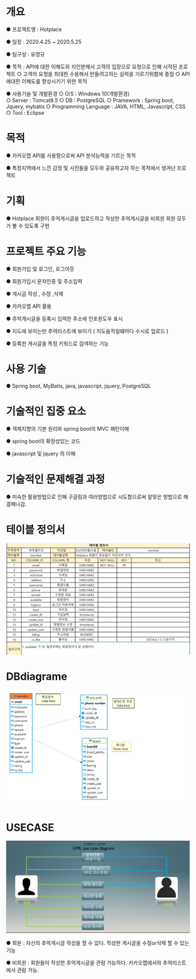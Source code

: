 # 개요
● 프로젝트명 : Hotplace

● 일정 : 2020.4.25 ~ 2020.5.25

● 팀구성 : 유영규

● 목적 : API에 대한 이해도와 지인분께서 고객의 입장으로 요청으로 인해 시작된 프로젝트 
        ○ 고객의 요청을 최대한 수용해서 만들려고하는 실력을 기르기위함에 중점
        ○ API에대한 이해도를 향상시키기 위한 목적

 ● 사용기술 및 개발환경
        ○ O/S : Windows 10(개발환경)       
        ○ Server : Tomcat8.5
        ○ DB : PostgreSQL
        ○ Pramework : Spring boot, Jquery, mybatis
        ○ Programming Language : JAVA, HTML, Javascript, CSS
        ○ Tool : Eclipse


# 목적
● 카카오맵 API를 사용함으로써 API 분석능력을 기르는 목적

● 특정지역에서 느낀 감정 및 사진들을 모두와 공유하고자 하는 목적에서 생겨난 프로젝트 

# 기획
● Hotplace 회원이 추억게시글을 업로드하고 작성한 추억게시글을 비회원 회원 모두가 볼 수 있도록 구현

# 프로젝트 주요 기능
● 회원가입 및 로그인, 로그아웃

● 회원가입시 문자인증 및 주소입력 

● 게시글 작성 , 수정 ,삭제 

● 카카오맵 API 활용 

● 추억게시글을 등록시 입력한 주소에 인포윈도우 표시

● 지도에 보이는만 추억리스트에 보이기 ( 지도움직일떄마다 수시로 업로드 )

● 등록한 게시글을 특정 키워드로 검색하는 기능

# 사용 기술
● Spring boot, MyBatis, java, javascript, jquery, PostgreSQL

# 기술적인 집중 요소 
● 객체지향의 기본 원리와 spring boot의 MVC 패턴이해

● spring boot의 확장성있는 코드

● javascript 및 jquery 의 이해

# 기술적인 문제해결 과정
● 미숙한 활용방법으로 인해 구글링과 여러방법으로 시도함으로써 알맞은 방법으로 해결해나감.

# 테이블 정의서
![DBtable.PNG](./static/readmeimg/DBtable.PNG)


# DBdiagrame
![DBuml.PNGG](./static/readmeimg/DBuml.PNG)

# USECASE 

![hotplaceUSECASE.PNG](./static/readmeimg/hotplaceUSECASE.PNG)

● 회원 : 
        자신의 추억게시글 작성을 할 수 있다.
        작성한 게시글을 수정or삭제 할 수 있는 기능

● 비회원 :
       회원들이 작성한 추억게시글을 관람 가능하다.
       카카오맵에서와 추억리스트에서 관람 가능.